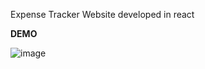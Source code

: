 Expense Tracker Website developed in react

**DEMO**

![image](https://github.com/abinay-devulapally/react-expense-tracker/assets/54876701/4b00744f-e043-4a71-ad86-1a856119b439)

